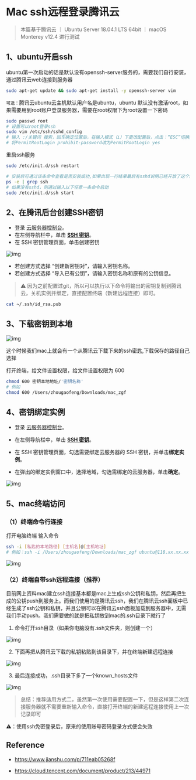 # Mac ssh远程登录腾讯云

> 本篇基于腾讯云 ｜ Ubuntu Server 18.04.1 LTS 64bit ｜ macOS Monterey v12.4 进行测试

## 1、ubuntu开启ssh

ubuntu第一次启动的话是默认没有openssh-server服务的，需要我们自行安装，通过腾讯云web连接到服务器

```bash
sudo apt-get update && sudo apt-get install -y openssh-server vim
```
`可选：`腾讯云ubuntu云主机默认用户名是ubuntu，ubuntu 默认没有激活root，如果需要用到root账户登录服务器，需要在root权限下为root设置一下密码

```bash
sudo passwd root
# 设置可以root登录ssh
sudo vim /etc/ssh/sshd_config
# 输入 :/关键词 搜索，回车确定位置后，在输入模式（i）下更改配置后，点击：“ESC”切换到命令行模式，输入“:wq”保存离开，注意去掉注释。
# 将PermitRootLogin prohibit-password改为PermitRootLogin yes 
```

重启ssh服务

```bash
sudo /etc/init.d/ssh restart
```

```bash
# 安装后可通过该条命令查看是否安装成功,如果出现一行结果最后有sshd说明已经开放了这个服务。
ps -e | grep ssh 
# 如果没有sshd，则通过输入以下任意一条命令启动
sudo /etc/init.d/ssh start  
```

## 2、在腾讯后台创建SSH密钥

- 登录 [云服务器控制台](https://console.cloud.tencent.com/cvm/)。
- 在左侧导航栏中，单击 **[SSH 密钥](https://console.cloud.tencent.com/cvm/sshkey)**。
- 在 SSH 密钥管理页面，单击创建密钥

![img](https://raw.githubusercontent.com/SaluteGF/Salute_MacOS/main/img/16.jpg)

- 若创建方式选择 “创建新密钥对”，请输入密钥名称。
- 若创建方式选择 “导入已有公钥”，请输入密钥名称和原有的公钥信息。

> ⚠️ 因为之前配置过git，所以可以执行以下命令将输出的密钥复制到腾讯云，关机实例并绑定，直接配置终端（新建远程连接）即可。

```bash
cat ~/.ssh/id_rsa.pub
```

## 3、下载密钥到本地

![img](https://raw.githubusercontent.com/SaluteGF/Salute_MacOS/main/img/17.jpg)

这个时候我们mac上就会有一个从腾讯云下载下来的ssh密匙,下载保存的路径自己选择

打开终端，给文件设置权限，给文件设置权限为 600

```bash
chmod 600 密钥本地地址/'密钥名称'
# 例如
chmod 600 /Users/zhougaofeng/Downloads/mac_zgf
```

## 4、密钥绑定实例

- 登录 [云服务器控制台](https://console.cloud.tencent.com/cvm/)。
- 在左侧导航栏中，单击 **[SSH 密钥](https://console.cloud.tencent.com/cvm/sshkey)**。
- 在 SSH 密钥管理页面，勾选需要绑定云服务器的 SSH 密钥，并单击**绑定实例**。

- 在弹出的绑定实例窗口中，选择地域，勾选需绑定的云服务器，单击**确定**。

![img](https://raw.githubusercontent.com/SaluteGF/Salute_MacOS/main/img/18.jpg)

## 5、mac终端访问

### （1）终端命令行连接

打开电脑终端 输入命令

```bash
ssh -i [私匙的本地路径] [主机名]@[主机地址]
# 例如：ssh -i /Users/zhougaofeng/Downloads/mac_zgf ubuntu@118.xx.xx.xx 
```

![img](https://raw.githubusercontent.com/SaluteGF/Salute_MacOS/main/img/19.jpg)

### （2）终端自带ssh远程连接（推荐）

目前网上资料mac建立ssh连接基本都是mac上生成ssh公钥和私钥，然后再把生成的公钥push到服务上。而我们使用的是腾讯云ssh，我们在腾讯云ssh面板中已经生成了ssh公钥和私钥，并且公钥可以在腾讯云ssh面板加载到服务器中，无需我们手动push。我们需要做的就是把私钥放到mac的.ssh目录下就行了

1. 命令打开ssh目录（如果你电脑没有.ssh文件夹，则创建一个）

![img](https://raw.githubusercontent.com/SaluteGF/Salute_MacOS/main/img/20.jpg)

2. 下面再把从腾讯云下载的私钥粘贴到该目录下，并在终端新建远程连接

![img](https://raw.githubusercontent.com/SaluteGF/Salute_MacOS/main/img/21.jpg)

3. 最后连接成功，.ssh目录下多了一个known_hosts文件

![img](https://raw.githubusercontent.com/SaluteGF/Salute_MacOS/main/img/22.jpg)

> 总结：推荐适用方式二，虽然第一次使用需要配置一下，但是这样第二次连接服务器就不需要重新输入命令，直接打开终端的新建远程连接使用上一次记录即可

⚠️：使用ssh免密登录后，原来的使用账号密码登录方式便会失效



## Reference

- https://www.jianshu.com/p/711eab05268f

- https://cloud.tencent.com/document/product/213/44971

  